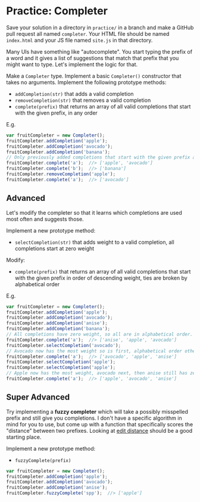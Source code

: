 # Practice: Completer

Save your solution in a directory in `practice/` in a branch and make a GitHub pull request all named `completer`.
Your HTML file should be named `index.html` and your JS file named `site.js` in that directory.

Many UIs have something like "autocomplete".
You start typing the prefix of a word and it gives a list of suggestions that match that prefix that you might want to type.
Let's implement the logic for that.

Make a `Completer` type.
Implement a basic `Completer()` constructor that takes no arguments.
Implement the following prototype methods:

* `addCompletion(str)` that adds a valid completion
* `removeCompletion(str)` that removes a valid completion
* `complete(prefix)` that returns an array of all valid completions that start with the given prefix, in any order

E.g.

```js
var fruitCompleter = new Completer();
fruitCompleter.addCompletion('apple');
fruitCompleter.addCompletion('avocado');
fruitCompleter.addCompletion('banana');
// Only previously added completions that start with the given prefix are returned.
fruitCompleter.complete('a');  //> ['apple', 'avocado']
fruitCompleter.complete('b');  //> ['banana']
fruitCompleter.removeCompletion('apple');
fruitCompleter.complete('a');  //> ['avocado']
```

## Advanced

Let's modify the completer so that it learns which completions are used most often and suggests those.

Implement a new prototype method:

* `selectCompletion(str)` that adds weight to a valid completion, all completions start at zero weight

Modify:

* `complete(prefix)` that returns an array of all valid completions that start with the given prefix in order of descending weight, ties are broken by alphabetical order

E.g.

```js
var fruitCompleter = new Completer();
fruitCompleter.addCompletion('apple');
fruitCompleter.addCompletion('avocado');
fruitCompleter.addCompletion('anise');
fruitCompleter.addCompletion('banana');
// All completions have zero weight, so all are in alphabetical order.
fruitCompleter.complete('a');  //> ['anise', 'apple', 'avocado']
fruitCompleter.selectCompletion('avocado');
// Avocado now has the most weight so is first, alphabetical order otherwise.
fruitCompleter.complete('a');  //> ['avocado', 'apple', 'anise']
fruitCompleter.selectCompletion('apple');
fruitCompleter.selectCompletion('apple');
// Apple now has the most weight, avocado next, then anise still has zero.
fruitCompleter.complete('a');  //> ['apple', 'avocado', 'anise']
```

## Super Advanced

Try implementing a **fuzzy completer** which will take a possibly misspelled prefix and still give you completions.
I don't have a specific algorithm in mind for you to use, but come up with a function that specifically scores the "distance" between two prefixes.
Looking at [edit distance](https://en.wikipedia.org/wiki/Edit_distance) should be a good starting place.

Implement a new prototype method:

* `fuzzyComplete(prefix)`

```js
var fruitCompleter = new Completer();
fruitCompleter.addCompletion('apple');
fruitCompleter.addCompletion('avocado');
fruitCompleter.addCompletion('anise');
fruitCompleter.fuzzyComplete('spp');  //> ['apple']
```
